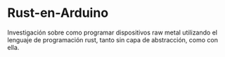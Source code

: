 # Rust-en-Arduino
Investigación sobre como programar dispositivos raw metal utilizando el lenguaje de programación rust, tanto sin capa de abstracción, como con ella.
